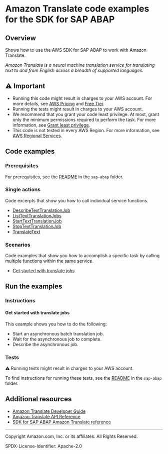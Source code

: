 # Amazon Translate code examples for the SDK for SAP ABAP

## Overview

Shows how to use the AWS SDK for SAP ABAP to work with Amazon Translate.

<!--custom.overview.start-->
<!--custom.overview.end-->

_Amazon Translate is a neural machine translation service for translating text to and from English across a breadth of supported languages._

## ⚠ Important

* Running this code might result in charges to your AWS account. For more details, see [AWS Pricing](https://aws.amazon.com/pricing/) and [Free Tier](https://aws.amazon.com/free/).
* Running the tests might result in charges to your AWS account.
* We recommend that you grant your code least privilege. At most, grant only the minimum permissions required to perform the task. For more information, see [Grant least privilege](https://docs.aws.amazon.com/IAM/latest/UserGuide/best-practices.html#grant-least-privilege).
* This code is not tested in every AWS Region. For more information, see [AWS Regional Services](https://aws.amazon.com/about-aws/global-infrastructure/regional-product-services).

<!--custom.important.start-->
<!--custom.important.end-->

## Code examples

### Prerequisites

For prerequisites, see the [README](../../README.md#Prerequisites) in the `sap-abap` folder.


<!--custom.prerequisites.start-->
<!--custom.prerequisites.end-->

### Single actions

Code excerpts that show you how to call individual service functions.

- [DescribeTextTranslationJob](zcl_aws1_xl8_actions.clas.abap#L59)
- [ListTextTranslationJobs](zcl_aws1_xl8_actions.clas.abap#L84)
- [StartTextTranslationJob](zcl_aws1_xl8_actions.clas.abap#L115)
- [StopTextTranslationJob](zcl_aws1_xl8_actions.clas.abap#L167)
- [TranslateText](zcl_aws1_xl8_actions.clas.abap#L191)

### Scenarios

Code examples that show you how to accomplish a specific task by calling multiple
functions within the same service.

- [Get started with translate jobs](zcl_aws1_xl8_scenario.clas.abap)


<!--custom.examples.start-->
<!--custom.examples.end-->

## Run the examples

### Instructions


<!--custom.instructions.start-->
<!--custom.instructions.end-->



#### Get started with translate jobs

This example shows you how to do the following:

- Start an asynchronous batch translation job.
- Wait for the asynchronous job to complete.
- Describe the asynchronous job.

<!--custom.scenario_prereqs.translate_Scenario_GettingStarted.start-->
<!--custom.scenario_prereqs.translate_Scenario_GettingStarted.end-->


<!--custom.scenarios.translate_Scenario_GettingStarted.start-->
<!--custom.scenarios.translate_Scenario_GettingStarted.end-->

### Tests

⚠ Running tests might result in charges to your AWS account.


To find instructions for running these tests, see the [README](../../README.md#Tests)
in the `sap-abap` folder.



<!--custom.tests.start-->
<!--custom.tests.end-->

## Additional resources

- [Amazon Translate Developer Guide](https://docs.aws.amazon.com/translate/latest/dg/what-is.html)
- [Amazon Translate API Reference](https://docs.aws.amazon.com/translate/latest/APIReference/welcome.html)
- [SDK for SAP ABAP Amazon Translate reference](https://docs.aws.amazon.com/sdk-for-sap-abap/v1/api/latest/xl8/index.html)

<!--custom.resources.start-->
<!--custom.resources.end-->

---

Copyright Amazon.com, Inc. or its affiliates. All Rights Reserved.

SPDX-License-Identifier: Apache-2.0
